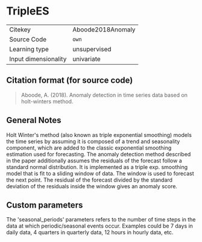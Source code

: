 # TripleES

|||
| :--- | :--- |
| Citekey | Aboode2018Anomaly |
| Source Code | `own` |
| Learning type | unsupervised |
| Input dimensionality | univariate |

## Citation format (for source code)

> Aboode, A. (2018). Anomaly detection in time series data based on holt-winters method.

## General Notes

Holt Winter's method (also known as triple exponential smoothing) models the time series by assuming it is composed
of a trend and seasonality component, which are added to the classic exponential smoothing estimation used for forecasting.
The anomaly detection method described in the paper additionally assumes the residuals of the forecast follow
a standard normal distribution. It is implemented as a triple exp. smoothing model that is fit to a sliding window
of data. The window is used to forecast the next point. The residual of the forecast divided by the standard deviation
of the residuals inside the window gives an anomaly score.

## Custom parameters

The 'seasonal_periods' parameters refers to the number of time steps in the data at which periodic/seasonal events occur. Examples could be 7 days in daily data, 4 quarters in quarterly data, 12 hours in hourly data, etc.
